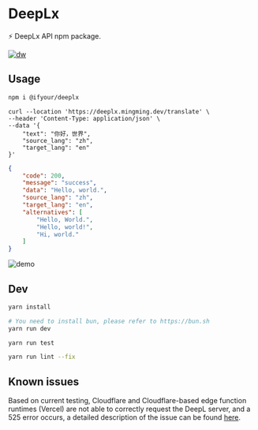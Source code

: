 # DeepLx 

⚡️ DeepLx API npm package.

[![dw](https://badgen.net/npm/dt/@ifyour/deeplx)](https://www.npmjs.com/package/@ifyour/deeplx)

## Usage

```bash
npm i @ifyour/deeplx
```

```curl
curl --location 'https://deeplx.mingming.dev/translate' \
--header 'Content-Type: application/json' \
--data '{
    "text": "你好，世界",
    "source_lang": "zh",
    "target_lang": "en"
}'
```

```json
{
    "code": 200,
    "message": "success",
    "data": "Hello, world.",
    "source_lang": "zh",
    "target_lang": "en",
    "alternatives": [
        "Hello, World.",
        "Hello, world!",
        "Hi, world."
    ]
}
```

![demo](https://images.mingming.dev/file/2c28df4c563c697f3763d.png)

## Dev

```bash
yarn install

# You need to install bun, please refer to https://bun.sh
yarn run dev

yarn run test

yarn run lint --fix
```

## Known issues

Based on current testing, Cloudflare and Cloudflare-based edge function runtimes (Vercel) are not able to correctly request the DeepL server, and a 525 error occurs, a detailed description of the issue can be found [here](https://github.com/cloudflare/workerd/issues/776).
